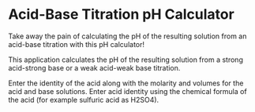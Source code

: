 # Acid-Base Titration pH Calculator
Take away the pain of calculating the pH of the resulting solution from an acid-base titration with this pH calculator!

This application calculates the pH of the resulting solution from a strong acid-strong base or a weak acid-weak base titration.

Enter the identity of the acid along with the molarity and volumes for the acid and base solutions.  Enter acid identity using the chemical formula of the acid (for example sulfuric acid as H2SO4).

